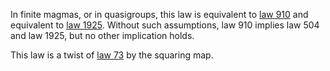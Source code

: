In finite magmas, or in quasigroups, this law is equivalent to [law 910](https://teorth.github.io/equational_theories/implications/?910) and equivalent to [law 1925](https://teorth.github.io/equational_theories/implications/?1925).  Without such assumptions, law 910 implies law 504 and law 1925, but no other implication holds.

This law is a twist of [law 73](https://teorth.github.io/equational_theories/implications/?73) by the squaring map.

